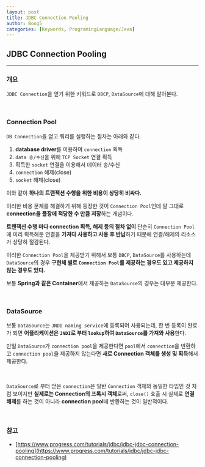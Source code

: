```yaml
---
layout: post
title: JDBC Connection Pooling
author: Bong5
categories: [Keywords, ProgramingLanguage/Java]
--- 
```


## JDBC Connection Pooling

---

### 개요

`JDBC Connection`을 얻기 위한 키워드로 `DBCP`, `DataSource`에 대해 알아본다.

<br>

### Connection Pool

`DB Connection`을 얻고 쿼리를 실행하는 절차는 아래와 같다.

1. **database driver**를 이용하여 `connection` 획득
2. `data 송/수신`을 위해 `TCP Socket` 연결 획득
3. 획득한 `socket` 연결을 이용해서 데이터 송/수신
4. `connection` 해제(close)
5. `socket` 해제(close)

이와 같이 **하나의 트랜잭션 수행을 위한 비용이 상당히 비싸다.**

이러한 비용 문제를 해결하기 위해 등장한 것이 `Connection Pool`인데 말 그대로 **connection을 풀장에 적당한 수 만큼 저장**하는 개념이다.

**트랜잭션 수행 마다 connection 획득, 해제 등의 절차 없이** 단순히 `Connection Pool`에 미리 획득해둔 연결을 **가져다 사용하고 사용 후 반납**하기 때문에 연결/해제의 리소스가 상당히 절감된다.

이러한 `Connection Pool`을 제공받기 위해서 보통 `DBCP`, `DataSource`를 사용하는데 `DataSource`의 경우 **구현체 별로 `Connection Pool`를 제공하는 경우도 있고 제공하지 않는 경우도 있다.**

보통 **Spring과 같은 Container**에서 제공하는 `DataSource`의 경우는 대부분 제공한다.

<br>

### DataSource

보통 `DataSource`는 `JNDI naming service`에 등록되어 사용되는데, 한 번 등록이 완료가 되면 **어플리케이션은 `JNDI`로 부터 `lookup`하여 `DataSource`를 가져와 사용**한다.

<script src="https://gist.github.com/BongHoLee/2468b061625d195b245bc04acb73a4ab.js"></script>

만일 `DataSource`가 `connection pool`을 제공한다면 `pool`에서 `connection`을 반환하고 `connection pool`을 제공하지 않는다면 **새로 Connection 객체를 생성 및 획득**해서 제공한다.

<br>

<script src="https://gist.github.com/BongHoLee/4ef1cc9d37f4e9cc967940f8de32660b.js"></script>

`DataSource`로 부터 얻은 `connection`은 일반 `Connection` 객체와 동일한 타입인 것 처럼 보이지만 **실제로는 Connection의 프록시 객체**로써, `close()` 호출 시 실제로 **연결 해제**를 하는 것이 아니라 **connection pool**에 반환하는 것이 일반적이다.

<br>

### 참고

- [https://www.progress.com/tutorials/jdbc/jdbc-jdbc-connection-pooling](https://www.progress.com/tutorials/jdbc/jdbc-jdbc-connection-pooling)